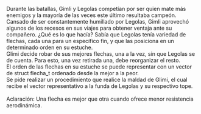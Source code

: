 <p>Durante las batallas, Gimli y Legolas competían por ser quien mate más enemigos y la mayoría de las veces este último resultaba campeón.<br/>Cansado de ser constantemente humillado por Legolas, Gimli aprovechó algunos de los recesos en sus viajes para obtener ventaja ante su compañero. ¿Qué es lo que hacía? Sabía que Legolas tenía variedad de flechas, cada una para un específico fin, y que las posiciona en un determinado orden en su estuche. <br/>Glimi decide robar de sus mejores flechas, una a la vez, sin que Legolas se de cuenta. Para esto, una vez retirada una, debe reorganizar el resto.<br/>El orden de las flechas en su estuche se puede representar con un vector de struct flecha_t ordenado desde la mejor a la peor.<br/>Se pide realizar un procedimiento que realice la maldad de Glimi, el cual recibe el vector representativo a la funda de Legolas y su respectivo tope.<br/><br/>Aclaración: Una flecha es mejor que otra cuando ofrece menor resistencia aerodinámica.<br/><br/></p>